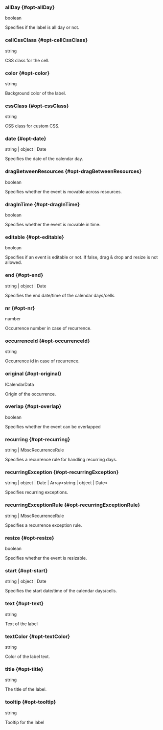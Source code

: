 ### allDay {#opt-allDay}

boolean

Specifies if the label is all day or not.
### cellCssClass {#opt-cellCssClass}

string

CSS class for the cell.
### color {#opt-color}

string

Background color of the label.
### cssClass {#opt-cssClass}

string

CSS class for custom CSS.
### date {#opt-date}

string &#124; object &#124; Date

Specifies the date of the calendar day.
### dragBetweenResources {#opt-dragBetweenResources}

boolean

Specifies whether the event is movable across resources.
### dragInTime {#opt-dragInTime}

boolean

Specifies whether the event is movable in time.
### editable {#opt-editable}

boolean

Specifies if an event is editable or not. If false, drag &amp; drop and resize is not allowed.
### end {#opt-end}

string &#124; object &#124; Date

Specifies the end date/time of the calendar days/cells.
### nr {#opt-nr}

number

Occurrence number in case of recurrence.
### occurrenceId {#opt-occurrenceId}

string

Occurrence id in case of recurrence.
### original {#opt-original}

ICalendarData

Origin of the occurrence.
### overlap {#opt-overlap}

boolean

Specifies whether the event can be overlapped
### recurring {#opt-recurring}

string &#124; MbscRecurrenceRule

Specifies a recurrence rule for handling recurring days.
### recurringException {#opt-recurringException}

string &#124; object &#124; Date &#124; Array&lt;string &#124; object &#124; Date&gt;

Specifies recurring exceptions.
### recurringExceptionRule {#opt-recurringExceptionRule}

string &#124; MbscRecurrenceRule

Specifies a recurrence exception rule.
### resize {#opt-resize}

boolean

Specifies whether the event is resizable.
### start {#opt-start}

string &#124; object &#124; Date

Specifies the start date/time of the calendar days/cells.
### text {#opt-text}

string

Text of the label
### textColor {#opt-textColor}

string

Color of the label text.
### title {#opt-title}

string

The title of the label.
### tooltip {#opt-tooltip}

string

Tooltip for the label